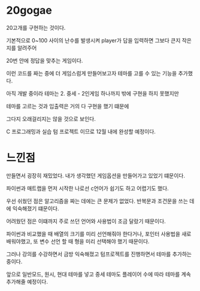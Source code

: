 # 20gogae
20고개를 구현하는 것이다.

기본적으로 0~100 사이의 난수를 발생시켜 player가 답을 입력하면 그보다 큰지 작은지를 알려주어

20번 안에 정답을 맞추는 게임이다.

이런 코드를 짜는 중에 더 게임스럼게 만들어보고자 테마를 고를 수 있는 기능을 추가했다.

아직 개발 중이라 테마는 2. 중세 - 2인게임 하나까지 밖에 구현을 하지 못했지만

테마를 고르는 것과 입출력은 거의 다 구현을 했기 떄문에

그다지 오래걸리지는 않을 것으로 보인다.

C 프로그래밍과 실습 텀 프로젝트 이므로 12월 내에 완성할 예정이다.

# 느낀점
만들면서 굉장히 재밌었다. 내가 생각했던 게임옵션을 만들어가고 있었기 떄문이다.

파이썬과 매트랩을 먼저 시작한 나로선 c언어가 쉽기도 하고 어렵기도 했다.

우선 쉬웠던 점은 알고리즘을 짜는 데에는 큰 문제가 없었다. 반복문과 조건문을 쓰는 데에 익숙해졌기 떄문이다.

어려웠던 점은 이떄까지 주로 쓰던 언어와 사용법이 조금 달랐기 때문이다.

파이썬과 비교했을 때 배열의 크기를 미리 선언해줘야 한다거나, 포인터 사용법을 새로 배워야했고, 또 변수 선언 할 때 형을 미리 선택해야 했기 때문이다.

그러나 강의를 수강하면서 금방 익숙해졌고 텀프로젝트를 진행하면서 테마를 추가하는 중이다.

앞으로 일반모드, 원시, 현대 테마를 넣고 중세 테마도 플레이어 수에 따라 테마를 계속 추가해줄 예정이다.
